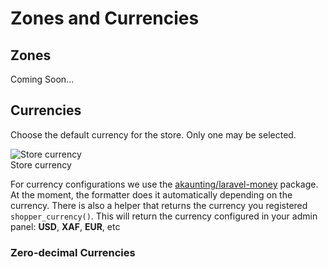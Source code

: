 # Zones and Currencies

## Zones

Coming Soon...

## Currencies

Choose the default currency for the store. Only one may be selected.

<div class="screenshot">
  <img src="/screenshots/{{version}}/store-currency.png" alt="Store currency">
  <div class="caption">Store currency</div>
</div>

For currency configurations we use the [akaunting/laravel-money](https://github.com/akaunting/laravel-money) package.
At the moment, the formatter does it automatically depending on the currency. There is also a helper that returns the currency you registered `shopper_currency()`.
This will return the currency configured in your admin panel: **USD**, **XAF**, **EUR**, etc

### Zero-decimal Currencies
